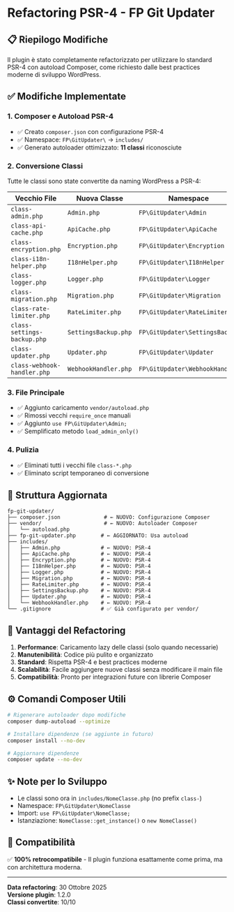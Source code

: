 # Refactoring PSR-4 - FP Git Updater

## 📋 Riepilogo Modifiche

Il plugin è stato completamente refactorizzato per utilizzare lo standard PSR-4 con autoload Composer, come richiesto dalle best practices moderne di sviluppo WordPress.

## ✅ Modifiche Implementate

### 1. Composer e Autoload PSR-4
- ✅ Creato `composer.json` con configurazione PSR-4
- ✅ Namespace: `FP\GitUpdater\` → `includes/`
- ✅ Generato autoloader ottimizzato: **11 classi** riconosciute

### 2. Conversione Classi
Tutte le classi sono state convertite da naming WordPress a PSR-4:

| Vecchio File | Nuova Classe | Namespace |
|-------------|-------------|-----------|
| `class-admin.php` | `Admin.php` | `FP\GitUpdater\Admin` |
| `class-api-cache.php` | `ApiCache.php` | `FP\GitUpdater\ApiCache` |
| `class-encryption.php` | `Encryption.php` | `FP\GitUpdater\Encryption` |
| `class-i18n-helper.php` | `I18nHelper.php` | `FP\GitUpdater\I18nHelper` |
| `class-logger.php` | `Logger.php` | `FP\GitUpdater\Logger` |
| `class-migration.php` | `Migration.php` | `FP\GitUpdater\Migration` |
| `class-rate-limiter.php` | `RateLimiter.php` | `FP\GitUpdater\RateLimiter` |
| `class-settings-backup.php` | `SettingsBackup.php` | `FP\GitUpdater\SettingsBackup` |
| `class-updater.php` | `Updater.php` | `FP\GitUpdater\Updater` |
| `class-webhook-handler.php` | `WebhookHandler.php` | `FP\GitUpdater\WebhookHandler` |

### 3. File Principale
- ✅ Aggiunto caricamento `vendor/autoload.php`
- ✅ Rimossi vecchi `require_once` manuali
- ✅ Aggiunto `use FP\GitUpdater\Admin;`
- ✅ Semplificato metodo `load_admin_only()`

### 4. Pulizia
- ✅ Eliminati tutti i vecchi file `class-*.php`
- ✅ Eliminato script temporaneo di conversione

## 📂 Struttura Aggiornata

```
fp-git-updater/
├── composer.json              # ← NUOVO: Configurazione Composer
├── vendor/                    # ← NUOVO: Autoloader Composer
│   └── autoload.php
├── fp-git-updater.php        # ← AGGIORNATO: Usa autoload
├── includes/
│   ├── Admin.php             # ← NUOVO: PSR-4
│   ├── ApiCache.php          # ← NUOVO: PSR-4
│   ├── Encryption.php        # ← NUOVO: PSR-4
│   ├── I18nHelper.php        # ← NUOVO: PSR-4
│   ├── Logger.php            # ← NUOVO: PSR-4
│   ├── Migration.php         # ← NUOVO: PSR-4
│   ├── RateLimiter.php       # ← NUOVO: PSR-4
│   ├── SettingsBackup.php    # ← NUOVO: PSR-4
│   ├── Updater.php           # ← NUOVO: PSR-4
│   └── WebhookHandler.php    # ← NUOVO: PSR-4
└── .gitignore                # ✅ Già configurato per vendor/
```

## 🚀 Vantaggi del Refactoring

1. **Performance**: Caricamento lazy delle classi (solo quando necessarie)
2. **Manutenibilità**: Codice più pulito e organizzato
3. **Standard**: Rispetta PSR-4 e best practices moderne
4. **Scalabilità**: Facile aggiungere nuove classi senza modificare il main file
5. **Compatibilità**: Pronto per integrazioni future con librerie Composer

## ⚙️ Comandi Composer Utili

```bash
# Rigenerare autoloader dopo modifiche
composer dump-autoload --optimize

# Installare dipendenze (se aggiunte in futuro)
composer install --no-dev

# Aggiornare dipendenze
composer update --no-dev
```

## ✨ Note per lo Sviluppo

- Le classi sono ora in `includes/NomeClasse.php` (no prefix `class-`)
- Namespace: `FP\GitUpdater\NomeClasse`
- Import: `use FP\GitUpdater\NomeClasse;`
- Istanziazione: `NomeClasse::get_instance()` o `new NomeClasse()`

## 🔄 Compatibilità

✅ **100% retrocompatibile** - Il plugin funziona esattamente come prima, ma con architettura moderna.

---

**Data refactoring**: 30 Ottobre 2025  
**Versione plugin**: 1.2.0  
**Classi convertite**: 10/10

